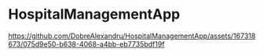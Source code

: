 # HospitalManagementApp

https://github.com/DobreAlexandru/HospitalManagementApp/assets/167318673/075d9e50-b638-4068-a4bb-eb7735bdf19f
